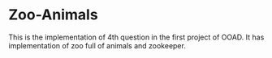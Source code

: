 # Zoo-Animals
This is the implementation of 4th question in the first project of OOAD. It has implementation of zoo full of animals and zookeeper.
